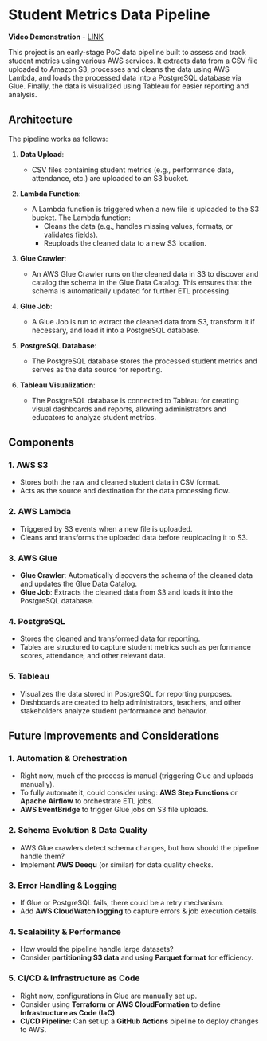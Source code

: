 # **Student Metrics Data Pipeline**

**Video Demonstration** - [LINK](https://youtu.be/NvMH6GDFeww)



This project is an early-stage PoC data pipeline built to assess and track student metrics using various AWS services. It extracts data from a CSV file uploaded to Amazon S3, processes and cleans the data using AWS Lambda, and loads the processed data into a PostgreSQL database via Glue. Finally, the data is visualized using Tableau for easier reporting and analysis.

## **Architecture**

The pipeline works as follows:

1. **Data Upload**:

   * CSV files containing student metrics (e.g., performance data, attendance, etc.) are uploaded to an S3 bucket.  
2. **Lambda Function**:

   * A Lambda function is triggered when a new file is uploaded to the S3 bucket. The Lambda function:  
     * Cleans the data (e.g., handles missing values, formats, or validates fields).  
     * Reuploads the cleaned data to a new S3 location.  
3. **Glue Crawler**:

   * An AWS Glue Crawler runs on the cleaned data in S3 to discover and catalog the schema in the Glue Data Catalog. This ensures that the schema is automatically updated for further ETL processing.  
4. **Glue Job**:

   * A Glue Job is run to extract the cleaned data from S3, transform it if necessary, and load it into a PostgreSQL database.  
5. **PostgreSQL Database**:

   * The PostgreSQL database stores the processed student metrics and serves as the data source for reporting.  
6. **Tableau Visualization**:

   * The PostgreSQL database is connected to Tableau for creating visual dashboards and reports, allowing administrators and educators to analyze student metrics.

## **Components**

### **1\. AWS S3**

* Stores both the raw and cleaned student data in CSV format.  
* Acts as the source and destination for the data processing flow.

### **2\. AWS Lambda**

* Triggered by S3 events when a new file is uploaded.  
* Cleans and transforms the uploaded data before reuploading it to S3.

### **3\. AWS Glue**

* **Glue Crawler**: Automatically discovers the schema of the cleaned data and updates the Glue Data Catalog.  
* **Glue Job**: Extracts the cleaned data from S3 and loads it into the PostgreSQL database.

### **4\. PostgreSQL**

* Stores the cleaned and transformed data for reporting.  
* Tables are structured to capture student metrics such as performance scores, attendance, and other relevant data.

### **5\. Tableau**

* Visualizes the data stored in PostgreSQL for reporting purposes.  
* Dashboards are created to help administrators, teachers, and other stakeholders analyze student performance and behavior.

## **Future Improvements and Considerations**

### **1\. Automation & Orchestration**  
- Right now, much of the process is manual (triggering Glue and uploads manually).  
- To fully automate it, could consider using: **AWS Step Functions** or **Apache Airflow** to orchestrate ETL jobs.  
- **AWS EventBridge** to trigger Glue jobs on S3 file uploads.  

### **2\. Schema Evolution & Data Quality**  
- AWS Glue crawlers detect schema changes, but how should the pipeline handle them?  
- Implement **AWS Deequ** (or similar) for data quality checks.  

### **3\. Error Handling & Logging**  
- If Glue or PostgreSQL fails, there could be a retry mechanism.  
- Add **AWS CloudWatch logging** to capture errors & job execution details.  

### **4\. Scalability & Performance**  
- How would the pipeline handle large datasets?  
- Consider **partitioning S3 data** and using **Parquet format** for efficiency.  

### **5\. CI/CD & Infrastructure as Code**  
- Right now, configurations in Glue are manually set up.  
- Consider using **Terraform** or **AWS CloudFormation** to define **Infrastructure as Code (IaC)**.  
- **CI/CD Pipeline:** Can set up a **GitHub Actions** pipeline to deploy changes to AWS.  

